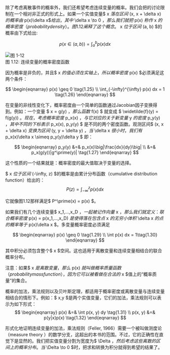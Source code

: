 除了考虑离散事件的概率外，我们还希望考虑连续变量的概率。我们会把的讨论限制在一个相对非正式的形式上。如果一个实值变量$ x $落在区间$ (x, x + \delta x) $的概率由$ p(x)\delta x$$给出，其中$ \delta x \to 0 $，那么我们就把$ p(x) $称作$ x $的概率密度（probability density）。图1.12阐释了这个概念。$ x $位于区间$ (a, b) $的概率由下式给出:    

$$
p(x \in (a, b)) = \int_a^b p(x) dx \tag{1.24}
$$

![图 1-12](images/integration.png)    
图 1.12: 连续变量的概率密度函数

因为概率是非负的，并且$ x $的值必须在实轴上，所以概率密度$ p(x) $必须满足这两个条件：

$$
\begin{eqnarray}
p(x) \geq 0 \tag{1.25} \\
\int_{-\infty}^{\infty} p(x) dx = 1 \tag{1.26}
\end{eqnarray}
$$

在变量的非线性变化下，概率密度由一个简单的函数通过Jacobian因子变换得到。例如：一个变量 $ x = g(y) $，那么函数$ f(x) $ 就变成 $ \widetilde{f}(y) = f(g(y)) $。现在，考虑概率密度$ p_x(x) $，与它对应的关于新变量$ y $的密度$ p_y(y) $，其中不同的下标表示$ p_x(x), p_y(y) $ 是不同的两个密度函数。观测区间$ (x, x + \delta x) $变换为区间$ (y, y + \delta y) $，当$ \delta x $很小时，我们有$ p_x(x)\delta x \simeq p_y(y)\delta y $ 即：    

$$
\begin{eqnarray}
p_y(y) &=& p_x(x)\big|\frac{dx}{dy}\big|  \\
&=& p_x(g(y))|g^\prime(y)| \tag{1.27}
\end{eqnarray}
$$

这个性质的一个结果就是：概率密度的最大值取决于变量的选择。    

$ x $位于区间$ (-\infty, z) $的概率是由累计分布函数（cumulative distribution function）给出的：    
$$
P(z) = \int_{-\infty}^z p(x)dx \tag{1.28}
$$

它就像图1.12那样满足$ P^\prime(x) = p(x) $。     

如果我们有几个连续变量$ x_1,...,x_D $，一起被记作向量$ x $，那么我们就定义：联合概率密度$ p(x) = p(x_1,...,x_D) $是使得落在包含点$ x $的无穷小体积$ \delta x $的点的概率等于$ p(x)\delta x $。多变量概率密度必须满足    

$$
\begin{eqnarray}
p(x) \geq 0 \tag{1.29} \\
\int p(x) dx = 1\tag{1.30}
\end{eqnarray}
$$

其中积分必须包含整个$ x $空间。这也适用于离散变量和连续变量相结合的联合概率分布。     

注意：如果$ x $是离散变量，那么$ p(x) $就叫做概率质量函数（probability mass function），因为它可以被看做在合法的$ x $值上的“概率质量”的集合。

概率的加法，乘法规则以及贝叶斯定理，都适用于概率密度或离散变量与连续变量相结合的情形下。例如：$ x,y $是两个实值变量，它们的加法，乘法规则可以表示为如下形式：    
$$
\begin{eqnarray}
p(x) &=& \int p(x, y) dy \tag{1.31} \\ 
p(x, y) &=& p(y|x)p(x) \tag{1.32}
\end{eqnarray}
$$

形式化地证明连续变量的加法，乘法规则（Feller, 1966）需要一个被叫做测度论（measure theory ）的数学分支，这超出的本书的范围。不过，它的正确性在直觉下是显然的。我们把实值变量分割为宽度为$ \Delta $，然后考虑这些离散的区间上的概率分布。当$ \Delta \to 0 $时，把求和转换为积分就得到希望的结果了。
